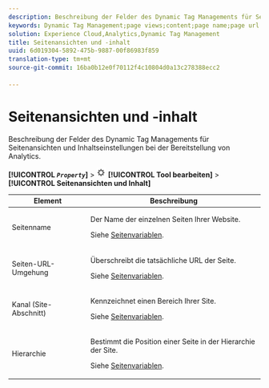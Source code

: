 ```yaml
---
description: Beschreibung der Felder des Dynamic Tag Managements für Seitenansichten und Inhaltseinstellungen bei der Bereitstellung von Analytics.
keywords: Dynamic Tag Management;page views;content;page name;page url override;channel;site section;hierarchy
solution: Experience Cloud,Analytics,Dynamic Tag Management
title: Seitenansichten und -inhalt
uuid: 6d019304-5892-475b-9887-00f86983f859
translation-type: tm+mt
source-git-commit: 16ba0b12e0f70112f4c10804d0a13c278388ecc2

---
```



# Seitenansichten und -inhalt

Beschreibung der Felder des Dynamic Tag Managements für Seitenansichten und Inhaltseinstellungen bei der Bereitstellung von Analytics.

**[!UICONTROL *`Property`*]** &gt; ![](assets/settings_gear.png) **[!UICONTROL Tool bearbeiten]** &gt; **[!UICONTROL Seitenansichten und Inhalt]**

<table id="table_654149A8A66B404BBF9BAF8EC67F5F8F"> 
 <thead> 
  <tr> 
   <th colname="col1" class="entry"> Element </th> 
   <th colname="col2" class="entry"> Beschreibung </th> 
  </tr> 
 </thead>
 <tbody> 
  <tr> 
   <td colname="col1"> Seitenname </td> 
   <td colname="col2"> <p>Der Name der einzelnen Seiten Ihrer Website. </p> <p>Siehe <a href="/help/implement/js-implementation/c-variables/page-variables.md">Seitenvariablen</a>. </p> </td> 
  </tr> 
  <tr> 
   <td colname="col1"> Seiten-URL-Umgehung </td> 
   <td colname="col2"> <p> Überschreibt die tatsächliche URL der Seite. </p> <p>Siehe <a href="/help/implement/js-implementation/c-variables/page-variables.md">Seitenvariablen</a>. </p> </td> 
  </tr> 
  <tr> 
   <td colname="col1"> Kanal (Site-Abschnitt) </td> 
   <td colname="col2"> <p>Kennzeichnet einen Bereich Ihrer Site. </p> <p>Siehe <a href="/help/implement/js-implementation/c-variables/page-variables.md">Seitenvariablen</a>. </p> </td> 
  </tr> 
  <tr> 
   <td colname="col1"> Hierarchie </td> 
   <td colname="col2"> <p>Bestimmt die Position einer Seite in der Hierarchie der Site. </p> <p>Siehe <a href="/help/implement/js-implementation/c-variables/page-variables.md">Seitenvariablen</a>. </p> </td> 
  </tr> 
 </tbody> 
</table>

